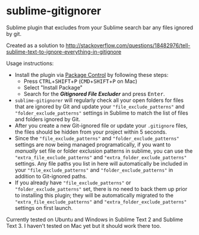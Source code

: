 sublime-gitignorer
==================

Sublime plugin that excludes from your Sublime search bar any files ignored by git.

Created as a solution to http://stackoverflow.com/questions/18482976/tell-sublime-text-to-ignore-everything-in-gitignore

Usage instructions:

* Install the plugin via [Package Control](https://sublime.wbond.net/) by following these steps:
    * Press <kbd>CTRL</kbd>+<kbd>SHIFT</kbd>+<kbd>P</kbd> (<kbd>CMD</kbd>+<kbd>SHIFT</kbd>+<kbd>P</kbd> on Mac)
    * Select "Install Package"
    * Search for the ***Gitignored File Excluder*** and press <kbd>Enter</kbd>.
* `sublime-gitignorer` will regularly check all your open folders for files that are ignored by Git and update your `"file_exclude_patterns"` and `"folder_exclude_patterns"` settings in Sublime to match the list of files and folders ignored by Git.
* After you create a new Git-ignored file or update your `.gitignore` files, the files should be hidden from your project within 5 seconds.
* Since the `"file_exclude_patterns"` and `"folder_exclude_patterns"` settings are now being managed programatically, if you want to *manually* set file or folder exclusion patterns in sublime, you can use the `"extra_file_exclude_patterns"` and `"extra_folder_exclude_patterns"` settings. Any file paths you list in here will automatically be included in your `"file_exclude_patterns"` and `"folder_exclude_patterns"` in addition to Git-ignored paths.
* If you already have `"file_exclude_patterns"` or `"folder_exclude_patterns"` set, there is no need to back them up prior to installing this plugin; they will be automatically migrated to the `"extra_file_exclude_patterns"` and `"extra_folder_exclude_patterns"` settings on first launch.

Currently tested on Ubuntu and Windows in Sublime Text 2 and Sublime Text 3. I haven't tested on Mac yet but it should work there too.
